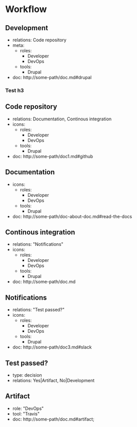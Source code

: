 # Workflow

## Development
- relations: Code repository
- meta:
  - roles:
     - Developer
     - DevOps
  - tools:
     - Drupal
- doc: http://some-path/doc.md#drupal
### Test h3

## Code repository
- relations: Documentation, Continous integration
- icons:
  - roles:
     - Developer
     - DevOps
  - tools:
     - Drupal
- doc: http://some-path/doc1.md#github

## Documentation
- icons:
  - roles:
     - Developer
     - DevOps
  - tools:
     - Drupal
- doc: http://some-path/doc-about-doc.md#read-the-docs

## Continous integration
- relations: "Notifications"
- icons:
  - roles:
     - Developer
     - DevOps
  - tools:
     - Drupal
- doc: http://some-path/doc.md

## Notifications
- relations: "Test passed?"
- icons:
  - roles:
     - Developer
     - DevOps
  - tools:
     - Drupal
- doc: http://some-path/doc3.md#slack

## Test passed?
- type: decision
- relations: Yes|Artifact, No|Development

## Artifact
- role: "DevOps"
- tool: "Travis"
- doc: http://some-path/doc.md#artifact;




